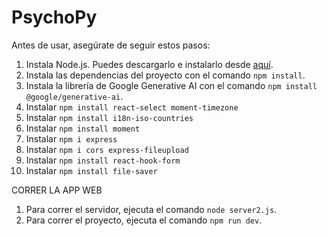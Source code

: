 # PsychoPy

Antes de usar, asegúrate de seguir estos pasos:

1. Instala Node.js. Puedes descargarlo e instalarlo desde [aquí](https://nodejs.org/en/download).
2. Instala las dependencias del proyecto con el comando `npm install`.
3. Instala la librería de Google Generative AI con el comando `npm install @google/generative-ai`.
4. Instalar `npm install react-select moment-timezone`
5. Instalar `npm install i18n-iso-countries`
6. Instalar `npm install moment`
7. Instalar `npm i express`
8. Instalar `npm i cors express-fileupload`
9. Instalar `npm install react-hook-form`
10. Instalar `npm install file-saver`

CORRER LA APP WEB
1. Para correr el servidor, ejecuta el comando `node server2.js`.
2. Para correr el proyecto, ejecuta el comando `npm run dev`.

